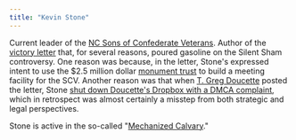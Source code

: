 ```yaml
---
title: "Kevin Stone"
---
```


Current leader of the [NC Sons of Confederate Veterans](/tags/ncscv/). Author of the
[victory letter](/tags/victoryletter/) that, for several reasons,
poured gasoline on the Silent Sham controversy.
One reason was because, in the letter, Stone's expressed
intent to use the $2.5 million dollar [monument trust](/tags/trust/)
to build a meeting facility for the SCV.
Another reason was that when [T. Greg Doucette](/tags/tgd/) posted the letter,
Stone [shut down Doucette's Dropbox with a DMCA complaint](/cases/dmca/),
which in retrospect was almost certainly a misstep from both strategic
and legal perspectives.

Stone is active in the so-called "[Mechanized Calvary](/tags/vroom/)."
